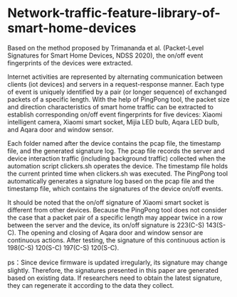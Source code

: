 # Network-traffic-feature-library-of-smart-home-devices
Based on the method proposed by Trimananda et al. (Packet-Level Signatures for Smart Home Devices, NDSS 2020), the on/off event fingerprints of the devices were extracted.

Internet activities are represented by alternating communication between clients (iot devices) and servers in a request-response manner. Each type of event is uniquely identified by a pair (or longer sequence) of exchanged packets of a specific length. With the help of PingPong tool, the packet size and direction characteristics of smart home traffic can be extracted to establish corresponding on/off event fingerprints for five devices: Xiaomi intelligent camera, Xiaomi smart socket, Mijia LED bulb, Aqara LED bulb, and Aqara door and window sensor.

Each folder named after the device contains the pcap file, the timestamp file, and the generated signature log. The pcap file records the server and device interaction traffic (including background traffic) collected when the automation script clickers.sh operates the device. The timestamp file holds the current printed time when clickers.sh was executed. The PingPong tool automatically generates a signature log based on the pcap file and the timestamp file, which contains the signatures of the device on/off events.

It should be noted that the on/off signature of Xiaomi smart socket is different from other devices. Because the PingPong tool does not consider the case that a packet pair of a specific length may appear twice in a row between the server and the device, its on/off signature is 223(C-S) 143(S-C). The opening and closing of Aqara door and window sensor are continuous actions. After testing, the signature of this continuous action is 198(C-S) 120(S-C) 197(C-S) 120(S-C).

ps：Since device firmware is updated irregularly, its signature may change slightly. Therefore, the signatures presented in this paper are generated based on existing data. If researchers need to obtain the latest signature, they can regenerate it according to the data they collect.
